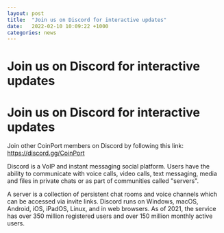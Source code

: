 ```yaml
---
layout: post
title:  "Join us on Discord for interactive updates"
date:   2022-02-10 10:09:22 +1000
categories: news
---
```

# Join us on Discord for interactive updates
# Join us on Discord for interactive updates
 
Join other CoinPort members on Discord by following this link: <a href="https://discord.gg/mCtXsNejgg">https://discord.gg/CoinPort</a>

Discord is a VoIP and instant messaging social platform. Users have the ability to communicate with voice calls, video calls, text messaging, media and files in private chats or as part of communities called "servers".

A server is a collection of persistent chat rooms and voice channels which can be accessed via invite links. Discord runs on Windows, macOS, Android, iOS, iPadOS, Linux, and in web browsers. As of 2021, the service has over 350 million registered users and over 150 million monthly active users.
